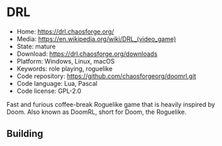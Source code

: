 # DRL

- Home: https://drl.chaosforge.org/
- Media: https://en.wikipedia.org/wiki/DRL_(video_game)
- State: mature
- Download: https://drl.chaosforge.org/downloads
- Platform: Windows, Linux, macOS
- Keywords: role playing, roguelike
- Code repository: https://github.com/chaosforgeorg/doomrl.git
- Code language: Lua, Pascal
- Code license: GPL-2.0

Fast and furious coffee-break Roguelike game that is heavily inspired by Doom.
Also known as DoomRL, short for Doom, the Roguelike.

## Building
